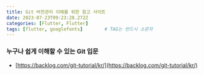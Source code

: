 ```yaml
---
title: Git 버전관리 이해를 위한 참고 사이트
date: 2023-07-23T09:23:28.272Z
categories: [Flutter, Flutter]
tags: [flutter, googlefonts]		# TAG는 반드시 소문자
---
```


### 누구나 쉽게 이해할 수 있는 Git 입문
* [https://backlog.com/git-tutorial/kr/](https://backlog.com/git-tutorial/kr/)
